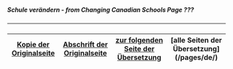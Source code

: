 ##### Schule verändern - from Changing Canadian Schools Page ??? ####
***
### 

[Kopie der Originalseite](/copies-from-original/Changing_Canadian_Schools-???.pdf)|[Abschrift der Originalseite](/en/Changing_Canadian_Schools-???)|[zur folgenden Seite der Übersetzung](Changing_Canadian_Schools-de-???)|[alle Seiten der Übersetzung] (/pages/de/)
---|---|---|---
